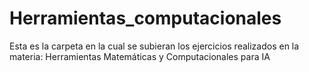 # Herramientas_computacionales
Esta es la carpeta en la cual se subieran los ejercicios realizados en la materia: Herramientas Matemáticas y Computacionales para IA

